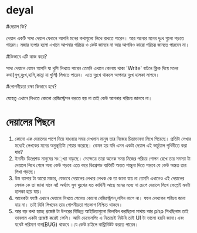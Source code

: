 # deyal
#দেয়াল কি?

<p>দেয়াল একটি সাদা দেয়াল যেখানে আপনি মনের কথাগুলো লিখে রাখতে পারেন। আর অন্যের মনের দুঃখ গুলো পড়তে পারেন। মজার ব্যপার হলো এখানে আপনার পরিচয় ও কেউ জানবে না আর আপনিও কারো পরিচয় জানতে পারবেন              না।</p>

#কিভাবে এটি কাজ করে?
<p>সাদা দেয়ালে যেমন আপনি যা খুশি লিখতে পারেন তেমনি এখানে কোনায় থাকা 'Write' বাটনে ক্লিক দিয়ে মনের কথা(সুখ,দুঃখ,হাসি,কান্না যা খুশি) লিখতে পারেন। এতে দুঃখে থাকলে আপনার দুঃখ হালকা লাগবে।</p>

#গোপনীয়তা রক্ষা কিভাবে হবে?

<p>যেহেতু এখানে লিখতে কোনো রেজিস্ট্রেসন করতে হয় না তাই কেউ আপনার পরিচয় জানবে না।</p>

# দেয়ালের পিছনে 
1. কোনো এক দেয়ালের পাশে দিয়ে যাওয়ার সময় দেখলাম মানুষ তার নিজের চিন্তাভাবনা লিখে গিয়েছে। প্রতিটা লেখার মধ্যেই লেখকের মনের অনুভূতিটা শেয়ার করেছে। কেমন হয় যদি এমন একটা দেয়াল এই ভার্চুয়াল পৃথিবীতে করা যায়?
2. ইদানীং ডিপ্রেশড মানুষের সং্খ্যা বাড়ছে। সেক্ষেত্রে তারা অনেক সময় নিজের পরিচয় গোপন রেখে তার সমস্যা টা দেয়ালে লিখে গেলে অন্য কেউ পড়বে এতে করে ডিপ্রেশড ব্যক্তিটি অন্তত শান্ত্বনা দিতে পারবে যে কেউ অন্তত তার লিখা পড়ছে। 
3. উম ব্যাপার টা আরো মজার, যেভাবে দেয়ালের লেখার লেখক কে তা জানা যায় না তেমনি এখানেও এই দেয়ালের লেখক কে তা জানা যাবে না! অর্থ্যাৎ সুখ দুঃখের যত কাহিনী আছে মনের মধ্যে না চেপে দেয়ালে লিখে ফেল্লেই মনটা হালকা হয়ে যায়। 
4. আরেকটা ফ্যাক্ট এখানে দেয়ালে লিখতে গেলেও কোনো রেজিস্ট্রেশন,লগিন লাগে না। ফলে লেখকের পরিচয় জানা যায় না। তাই যিনি লিখবেন তার গোপনীয়তা শতভাগ নিশ্চিত থাকবে। 
5. আর বড় কথা হচ্ছে প্রজেক্ট টা উপরের বিচ্ছিন্ন আইডিয়াগুলো কিলবিল করছিলো মাথায় আর php শিখছিলাম তাই ভাবলাম একটা প্রজেক্ট করেই ফেলি। আমি ডেভেলপিং এ নিতান্তই নিউবি তাই UI টা ভালো হয়নি জানা।এবং যথেষ্ট পরিমাণ বাগ(BUG) থাকবে ।যে কেউ চাইলে কন্ট্রিবিউট করতে পারেন।
